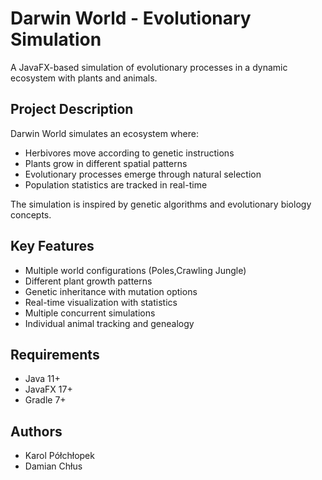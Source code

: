 # Darwin World - Evolutionary Simulation

A JavaFX-based simulation of evolutionary processes in a dynamic ecosystem with plants and animals.

## Project Description
Darwin World simulates an ecosystem where:
- Herbivores move according to genetic instructions
- Plants grow in different spatial patterns
- Evolutionary processes emerge through natural selection
- Population statistics are tracked in real-time

The simulation is inspired by genetic algorithms and evolutionary biology concepts.

## Key Features
- Multiple world configurations (Poles,Crawling Jungle)
- Different plant growth patterns
- Genetic inheritance with mutation options
- Real-time visualization with statistics
- Multiple concurrent simulations
- Individual animal tracking and genealogy

## Requirements
- Java 11+
- JavaFX 17+
- Gradle 7+

## Authors
- Karol Półchłopek
- Damian Chłus
